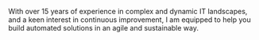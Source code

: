 With over 15 years of experience in complex and dynamic IT landscapes, and a
keen interest in continuous improvement, I am equipped to help you build
automated solutions in an agile and sustainable way.
